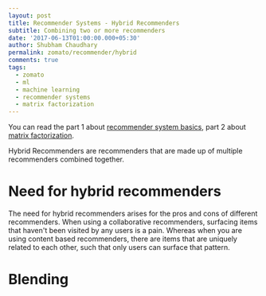 ```yaml
---
layout: post
title: Recommender Systems - Hybrid Recommenders
subtitle: Combining two or more recommenders
date: '2017-06-13T01:00:00.000+05:30'
author: Shubham Chaudhary
permalink: zomato/recommender/hybrid
comments: true
tags:
  - zomato
  - ml
  - machine learning
  - recommender systems
  - matrix factorization
---
```


You can read the part 1 about [recommender system basics][overview-post], part 2 about [matrix factorization][matrix-factorization-post].

Hybrid Recommenders are recommenders that are made up of multiple recommenders combined together.

# Need for hybrid recommenders
The need for hybrid recommenders arises for the pros and cons of different recommenders.
When using a collaborative recommenders, surfacing items that haven't been visited by any users is a pain.
Whereas when you are using content based recommenders, there are items that are uniquely related to each other, such that only users can surface that pattern.

# Blending


[overview-post]: {{site_url}}/zomato/recommender/overview
[matrix-factorization-post]: {{site_url}}/zomato/recommender/matrix-factorization
